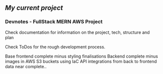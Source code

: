 ## *My current project*

### Devnotes - FullStack MERN AWS Project

Check documentation for information on the project, tech, structure and plan

Check ToDos for the rough development process. 

Base frontend complete minus styling finalisations
Backend complete minus images in AWS S3 buckets using IaC
API integrations from back to frontend data near complete..

